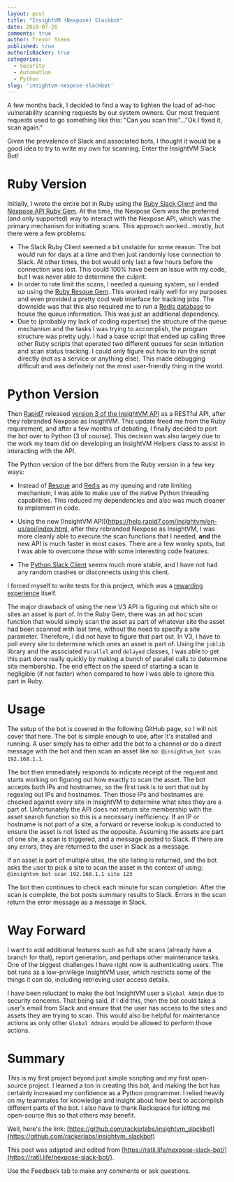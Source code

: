```yaml
---
layout: post
title: "InsightVM (Nexpose) Slackbot"
date: 2018-07-26 
comments: true
author: Trevor Steen
published: true
authorIsRacker: true
categories:
  - Security
  - Automation
  - Python
slug: 'insightvm-nexpose-slackbot' 
---
```


 A few months back, I decided to find a way to lighten the load of ad-hoc
 vulnerability scanning requests by our system owners.  Our most frequent
 requests used to go something like this: "Can you scan this"..."Ok I fixed it,
 scan again."

 Given the prevalence of Slack and associated bots, I thought it would be a good
 idea to try to write my own for scanning. Enter the InsightVM Slack Bot!

<!--more-->

# Ruby Version
Initially, I wrote the entire bot in Ruby using the
[Ruby Slack Client](https://github.com/slack-ruby/slack-ruby-client) and the
[Nexpose API Ruby Gem](https://github.com/rapid7/nexpose-client).  At the time,
the Nexpose Gem was the preferred (and only supported) way to interact with the
Nexpose API, which was the primary mechanism for initiating scans. This approach
worked...mostly, but there were a few problems:

* The Slack Ruby Client seemed a bit unstable for some reason. The bot would run
for days at a time and then just randomly lose connection to Slack. At other times,
the bot would only last a few hours before the connection was lost. This could
100% have been an issue with my code, but I was never able to determine the culprit.
* In order to rate limit the scans, I needed a queuing system, so I ended up
using the [Ruby Resque Gem](https://github.com/resque/resque). This worked
really well for my purposes and even provided a pretty cool web interface for
tracking jobs. The downside was that this also required me to run a
[Redis database](https://redis.io/) to house the queue information. This was
just an additional dependency.
* Due to (probably my lack of coding expertise) the structure of the queue
mechanism and the tasks I was trying to accomplish, the program structure was
pretty ugly. I had a base script that ended up calling three other Ruby scripts
that operated two different queues for scan initiation and scan status tracking.
I could only figure out how to run the script directly (not as a service or
anything else). This made debugging difficult and was definitely not the most
user-friendly thing in the world.

# Python Version
Then [Rapid7](https://www.rapid7.com/) released
[version 3 of the InsightVM API](https://help.rapid7.com/insightvm/en-us/api/index.html)
as a RESTful API, after they rebranded Nexpose as InsightVM. This update freed
me from the Ruby requirement, and after a few months of debating, I finally
decided to port the bot over to Python (3 of course). This decision was also
largely due to the work my team did on developing an InsightVM Helpers class to
assist in interacting with the API.

The Python version of the bot differs from the Ruby version in a few key ways:

* Instead of [Resque](https://github.com/resque/resque) and [Redis](https://redis.io/)
as my queuing and rate limiting mechanism, I was able to make use of the native
Python threading capabilities. This reduced my dependencies and also was much
cleaner to implement in code.

* Using the new [InsightVM API](https://help.rapid7.com/insightvm/en-us/api/index.html,
after they rebranded Nexpose as InsightVM, I was more cleanly able to execute
the scan functions that I needed, **and** the new API is much faster in most
cases. There are a few wonky spots, but I was able to overcome those with some
interesting code features.

* The [Python Slack Client](https://github.com/slackapi/python-slackclient)
seems much more stable, and I have not had any random crashes or disconnects
using this client.

I forced myself to write tests for this project, which was a
[rewarding experience](https://ratil.life/testing-with-python/) itself.

The major drawback of using the new V3 API is figuring out which site or sites
an asset is part of. In the Ruby Gem, there was an ad hoc scan function that
would simply scan the asset as part of whatever site the asset had been scanned
with last time, without the need to specify a site parameter.  Therefore, I did
not have to figure that part out.  In V3, I have to poll every site to determine
which ones an asset is part of.  Using the `joblib` library and the associated
`Parallel` and `delayed` classes, I was able to get this part done really quickly
by making a bunch of parallel calls to determine site membership. The end effect
on the speed of starting a scan is negligible (if not faster) when compared to
how I was able to ignore this part in Ruby.

# Usage
The setup of the bot is covered in the following GitHub page, so I will not
cover that here.  The bot is simple enough to use, after it's installed and
running. A user simply has to either add the bot to a channel or do a direct
message with the bot and then scan an asset like so: `@insightvm_bot scan 192.168.1.1`.

The bot then immediately responds to indicate receipt of the request and starts
working on figuring out how exactly to scan the asset.  The bot accepts both IPs
and hostnames, so the first task is to sort that out by regexing out IPs and
hostnames.  Then those IPs and hostnames are checked against every site in
InsightVM to determine what sites they are a part of. Unfortunately the API
does not return site membership with the asset search function so this is a
necessary inefficiency. If an IP or hostname is not part of a site, a forward
or reverse lookup is conducted to ensure the asset is not listed as the opposite.
Assuming the assets are part of one site, a scan is triggered, and a message
posted to Slack.  If there are any errors, they are returned to the user in
Slack as a message.

If an asset is part of multiple sites, the site listing is returned, and the bot
asks the user to pick a site to scan the asset in the context of using:
`@insightvm_bot scan 192.168.1.1 site 123`

The bot then continues to check each minute for scan completion. After the scan
is complete, the bot posts summary results to Slack. Errors in the scan return
the error message as a message in Slack.

# Way Forward
I want to add additional features such as full site scans (already have a branch
for that), report generation, and perhaps other maintenance tasks. One of the
biggest challenges I have right now is authenticating users.  The bot runs as a
low-privilege InsightVM user, which restricts some of the things it can do,
including retrieving user access details.

I have been reluctant to make the bot InsightVM user a `Global Admin` due to
security concerns.  That being said, if I did this, then the bot could take a
user's email from Slack and ensure that the user has access to the sites and
assets they are trying to scan.  This would also be helpful for maintenance
actions as only other `Global Admins` would be allowed to perform those actions.

# Summary

This is my first project beyond just simple scripting and my first open-source
project. I learned a ton in creating this bot, and making the bot has certainly
increased my confidence as a Python programmer.  I relied heavily on my teammates
for knowledge and insight about how best to accomplish different parts of the bot.
I also have to thank Rackspace for letting me open-source this so that others
may benefit.

Well, here's the link: [https://github.com/rackerlabs/insightvm_slackbot](https://github.com/rackerlabs/insightvm_slackbot)

This post was adapted and edited from [https://ratil.life/nexpose-slack-bot/](https://ratil.life/nexpose-slack-bot/).

Use the Feedback tab to make any comments or ask questions.
